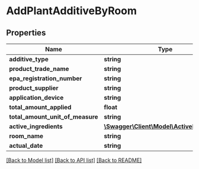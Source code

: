 # AddPlantAdditiveByRoom

## Properties
Name | Type | Description | Notes
------------ | ------------- | ------------- | -------------
**additive_type** | **string** |  | [optional] 
**product_trade_name** | **string** |  | [optional] 
**epa_registration_number** | **string** |  | [optional] 
**product_supplier** | **string** |  | [optional] 
**application_device** | **string** |  | [optional] 
**total_amount_applied** | **float** |  | [optional] 
**total_amount_unit_of_measure** | **string** |  | [optional] 
**active_ingredients** | [**\Swagger\Client\Model\ActiveIngredient[]**](ActiveIngredient.md) |  | [optional] 
**room_name** | **string** |  | [optional] 
**actual_date** | **string** |  | [optional] 

[[Back to Model list]](../../README.md#documentation-for-models) [[Back to API list]](../../README.md#documentation-for-api-endpoints) [[Back to README]](../../README.md)

